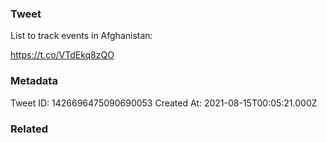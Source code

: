 ### Tweet
List to track events in Afghanistan:

https://t.co/VTdEkq8zQO

### Metadata
Tweet ID: 1426696475090690053
Created At: 2021-08-15T00:05:21.000Z

### Related

